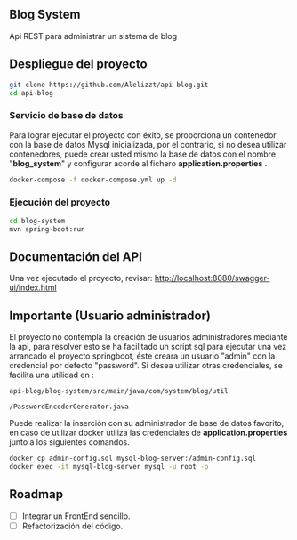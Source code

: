 ## Blog System

Api REST para administrar un sistema de blog

## Despliegue del proyecto

```bash
git clone https://github.com/Alelizzt/api-blog.git
cd api-blog

```
### Servicio de base de datos
Para lograr ejecutar el proyecto con éxito, se proporciona un contenedor con la base de datos Mysql inicializada, por el contrario, si no desea utilizar contenedores, puede crear usted mismo la base de datos con el nombre "**blog_system**" y configurar acorde al fichero **application.properties** .

```bash
docker-compose -f docker-compose.yml up -d
```

### Ejecución del proyecto
```bash
cd blog-system
mvn spring-boot:run
```

## Documentación del API
Una vez ejecutado el proyecto, revisar: [http://localhost:8080/swagger-ui/index.html](http://localhost:8080/swagger-ui/index.html)


## Importante (Usuario administrador)
El proyecto no contempla la creación de usuarios administradores mediante la api, para resolver esto se ha facilitado un script sql para ejecutar una vez arrancado el proyecto springboot, éste creara un usuario "admin" con la credencial por defecto "password". Si desea utilizar otras credenciales, se facilita una utilidad en :

```
api-blog/blog-system/src/main/java/com/system/blog/util

/PasswordEncoderGenerator.java

```

Puede realizar la inserción con su administrador de base de datos favorito, en caso de utilizar docker utiliza las credenciales de **application.properties** junto a los siguientes comandos.

```bash
docker cp admin-config.sql mysql-blog-server:/admin-config.sql
docker exec -it mysql-blog-server mysql -u root -p
```

## Roadmap

- [ ] Integrar un FrontEnd sencillo.
- [ ] Refactorización del código.
